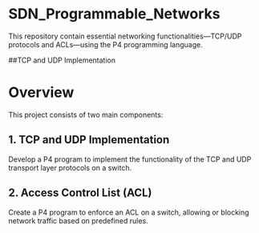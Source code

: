 # SDN_Programmable_Networks
This repository contain essential networking functionalities—TCP/UDP protocols and ACLs—using the P4 programming language.

##TCP and UDP Implementation

# Overview  

This project consists of two main components:  

## 1. TCP and UDP Implementation  
Develop a P4 program to implement the functionality of the TCP and UDP transport layer protocols on a switch.  

## 2. Access Control List (ACL)  
Create a P4 program to enforce an ACL on a switch, allowing or blocking network traffic based on predefined rules.  
